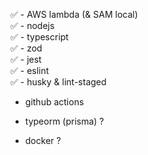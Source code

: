 ✅ - AWS lambda (& SAM local)  
✅ - nodejs  
✅ - typescript  
✅ - zod  
✅ - jest  
✅ - eslint  
✅ - husky & lint-staged  
- github actions

- typeorm (prisma) ?
- docker ?
